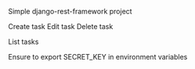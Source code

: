 Simple django-rest-framework project

Create task
Edit task
Delete task

List tasks

Ensure to export SECRET_KEY in environment variables